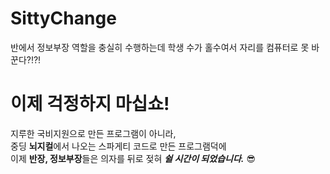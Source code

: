 # SittyChange
반에서 정보부장 역할을 충실히 수행하는데 학생 수가 홀수여서 자리를 컴퓨터로 못 바꾼다?!?!

<h1>이제 걱정하지 마십쇼!</h1>
지루한 국비지원으로 만든 프로그램이 아니라, <br>
중딩 <b>뇌지컬</b>에서 나오는 스파게티 코드로 만든 프로그램덕에 <br>
이제 <b>반장, 정보부장</b>들은 의자를 뒤로 젖혀 <b><i>쉴 시간이 되었습니다.</i></b> 😎

